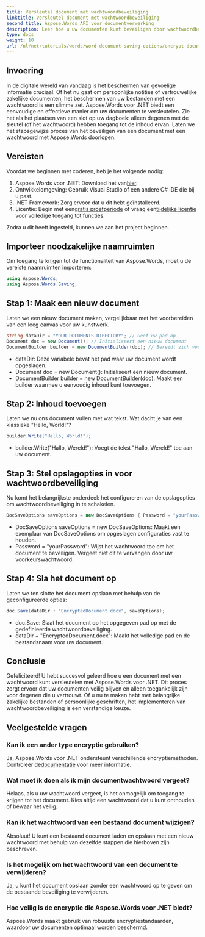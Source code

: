 ```yaml
---
title: Versleutel document met wachtwoordbeveiliging
linktitle: Versleutel document met wachtwoordbeveiliging
second_title: Aspose.Words API voor documentverwerking
description: Leer hoe u uw documenten kunt beveiligen door wachtwoordbeveiliging toe te voegen met Aspose.Words voor .NET. Deze uitgebreide gids leidt u door het proces.
type: docs
weight: 10
url: /nl/net/tutorials/words/word-document-saving-options/encrypt-document-with-password-protect/
---
```

## Invoering

In de digitale wereld van vandaag is het beschermen van gevoelige informatie cruciaal. Of het nu gaat om persoonlijke notities of vertrouwelijke zakelijke documenten, het beschermen van uw bestanden met een wachtwoord is een slimme zet. Aspose.Words voor .NET biedt een eenvoudige en effectieve manier om uw documenten te versleutelen. Zie het als het plaatsen van een slot op uw dagboek: alleen degenen met de sleutel (of het wachtwoord) hebben toegang tot de inhoud ervan. Laten we het stapsgewijze proces van het beveiligen van een document met een wachtwoord met Aspose.Words doorlopen.

## Vereisten

Voordat we beginnen met coderen, heb je het volgende nodig:

1.  Aspose.Words voor .NET: Download het van[hier](https://releases.aspose.com/words/net/).
2. Ontwikkelomgeving: Gebruik Visual Studio of een andere C# IDE die bij u past.
3. .NET Framework: Zorg ervoor dat u dit hebt geïnstalleerd.
4.  Licentie: Begin met een[gratis proefperiode](https://releases.aspose.com/) of vraag een[tijdelijke licentie](https://purchase.aspose.com/temporary-license/) voor volledige toegang tot functies.

Zodra u dit heeft ingesteld, kunnen we aan het project beginnen.

## Importeer noodzakelijke naamruimten

Om toegang te krijgen tot de functionaliteit van Aspose.Words, moet u de vereiste naamruimten importeren:

```csharp
using Aspose.Words;
using Aspose.Words.Saving;
```

## Stap 1: Maak een nieuw document

Laten we een nieuw document maken, vergelijkbaar met het voorbereiden van een leeg canvas voor uw kunstwerk.

```csharp
string dataDir = "YOUR DOCUMENTS DIRECTORY"; // Geef uw pad op
Document doc = new Document(); // Initialiseert een nieuw document
DocumentBuilder builder = new DocumentBuilder(doc); // Bereidt zich voor om inhoud toe te voegen
```

- dataDir: Deze variabele bevat het pad waar uw document wordt opgeslagen.
- Document doc = new Document(): Initialiseert een nieuw document.
- DocumentBuilder builder = new DocumentBuilder(doc): Maakt een builder waarmee u eenvoudig inhoud kunt toevoegen.

## Stap 2: Inhoud toevoegen

Laten we nu ons document vullen met wat tekst. Wat dacht je van een klassieke "Hello, World!"?

```csharp
builder.Write("Hello, World!");
```

- builder.Write("Hallo, Wereld!"): Voegt de tekst "Hallo, Wereld!" toe aan uw document.

## Stap 3: Stel opslagopties in voor wachtwoordbeveiliging

Nu komt het belangrijkste onderdeel: het configureren van de opslagopties om wachtwoordbeveiliging in te schakelen.

```csharp
DocSaveOptions saveOptions = new DocSaveOptions { Password = "yourPassword" }; // Stel hier uw wachtwoord in
```

- DocSaveOptions saveOptions = new DocSaveOptions: Maakt een exemplaar van DocSaveOptions om opgeslagen configuraties vast te houden.
- Password = "yourPassword": Wijst het wachtwoord toe om het document te beveiligen. Vergeet niet dit te vervangen door uw voorkeurswachtwoord.

## Stap 4: Sla het document op

Laten we ten slotte het document opslaan met behulp van de geconfigureerde opties:

```csharp
doc.Save(dataDir + "EncryptedDocument.docx", saveOptions);
```

- doc.Save: Slaat het document op het opgegeven pad op met de gedefinieerde wachtwoordbeveiliging.
- dataDir + "EncryptedDocument.docx": Maakt het volledige pad en de bestandsnaam voor uw document.

## Conclusie

Gefeliciteerd! U hebt succesvol geleerd hoe u een document met een wachtwoord kunt versleutelen met Aspose.Words voor .NET. Dit proces zorgt ervoor dat uw documenten veilig blijven en alleen toegankelijk zijn voor degenen die u vertrouwt. Of u nu te maken hebt met belangrijke zakelijke bestanden of persoonlijke geschriften, het implementeren van wachtwoordbeveiliging is een verstandige keuze.

## Veelgestelde vragen

### Kan ik een ander type encryptie gebruiken?
 Ja, Aspose.Words voor .NET ondersteunt verschillende encryptiemethoden. Controleer de[documentatie](https://reference.aspose.com/words/net/) voor meer informatie.

### Wat moet ik doen als ik mijn documentwachtwoord vergeet?
Helaas, als u uw wachtwoord vergeet, is het onmogelijk om toegang te krijgen tot het document. Kies altijd een wachtwoord dat u kunt onthouden of bewaar het veilig.

### Kan ik het wachtwoord van een bestaand document wijzigen?
Absoluut! U kunt een bestaand document laden en opslaan met een nieuw wachtwoord met behulp van dezelfde stappen die hierboven zijn beschreven.

### Is het mogelijk om het wachtwoord van een document te verwijderen?
Ja, u kunt het document opslaan zonder een wachtwoord op te geven om de bestaande beveiliging te verwijderen.

### Hoe veilig is de encryptie die Aspose.Words voor .NET biedt?
Aspose.Words maakt gebruik van robuuste encryptiestandaarden, waardoor uw documenten optimaal worden beschermd.
